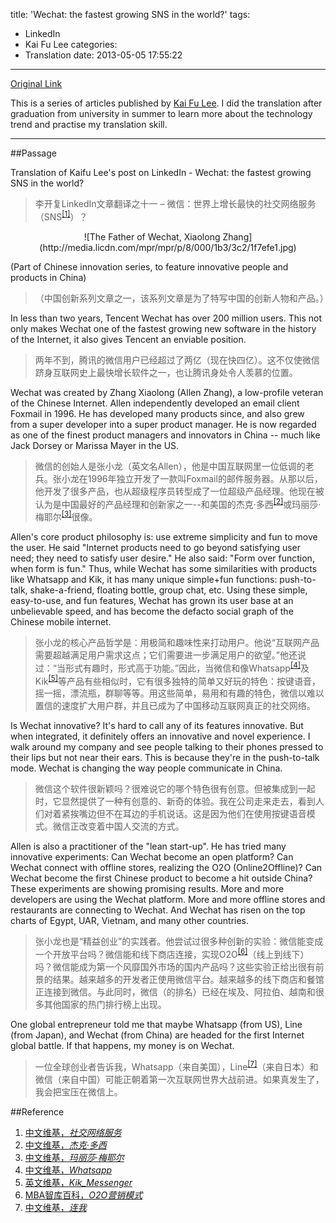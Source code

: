 title: 'Wechat: the fastest growing SNS in the world?'
tags:
  - LinkedIn
  - Kai Fu Lee
categories:
  - Translation
date: 2013-05-05 17:55:22
---
[Original Link](https://www.linkedin.com/today/post/article/20121024141330-416648-wechat-the-fastest-growing-sns-in-the-world)

This is a series of articles published by [Kai Fu Lee](https://www.linkedin.com/profile/view?id=416648&authType=name&authToken=GZNe&ref=CONTENT&goback=%2Empd2_*1_*1_*1_*1_*1_*1_20121002150727*5416648*5the*5chinese*5user*5is*5more*5like*5you*5than*5you*5think&trk=mp-ph-pn). I did the translation after graduation from university in summer to learn more about the technology trend and practise my translation skill.

---
##Passage

Translation of Kaifu Lee's post on LinkedIn - Wechat: the fastest growing SNS in the world?
>李开复LinkedIn文章翻译之十一 – 微信：世界上增长最快的社交网络服务（SNS<sup>[[1]](#Reference)</sup>）？

<center>![The Father of Wechat, Xiaolong Zhang](http://media.licdn.com/mpr/mpr/p/8/000/1b3/3c2/1f7efe1.jpg)</center>

  (Part of Chinese innovation series, to feature innovative people and products in China)
>（中国创新系列文章之一，该系列文章是为了特写中国的创新人物和产品。）

In less than two years, Tencent Wechat has over 200 million users. This not only makes Wechat one of the fastest growing new software in the history of the Internet, it also gives Tencent an enviable position.
>两年不到，腾讯的微信用户已经超过了两亿（现在快四亿）。这不仅使微信跻身互联网史上最快增长软件之一，也让腾讯身处令人羡慕的位置。

Wechat was created by Zhang Xiaolong (Allen Zhang), a low-profile veteran of the Chinese Internet. Allen independently developed an email client Foxmail in 1996\. He has developed many products since, and also grew from a super developer into a super product manager. He is now regarded as one of the finest product managers and innovators in China -- much like Jack Dorsey or Marissa Mayer in the US.
>微信的创始人是张小龙（英文名Allen），他是中国互联网里一位低调的老兵。张小龙在1996年独立开发了一款叫Foxmail的邮件服务器。从那以后，他开发了很多产品，也从超级程序员转型成了一位超级产品经理。他现在被认为是中国最好的产品经理和创新家之一--和美国的杰克·多西<sup>[[2]](#Reference)</sup>或玛丽莎·梅耶尔<sup>[[3]](#Reference)</sup>很像。

Allen's core product philosophy is: use extreme simplicity and fun to move the user. He said "Internet products need to go beyond satisfying user need; they need to satisfy user desire." He also said: "Form over function, when form is fun." Thus, while Wechat has some similarities with products like Whatsapp and Kik, it has many unique simple+fun functions: push-to-talk, shake-a-friend, floating bottle, group chat, etc. Using these simple, easy-to-use, and fun features, Wechat has grown its user base at an unbelievable speed, and has become the defacto social graph of the Chinese mobile internet.
>张小龙的核心产品哲学是：用极简和趣味性来打动用户。他说“互联网产品需要超越满足用户需求这点；它们需要进一步满足用户的欲望。”他还说过：“当形式有趣时，形式高于功能。”因此，当微信和像Whatsapp<sup>[[4]](#Reference)</sup>及Kik<sup>[[5]](#Reference)</sup>等产品有些相似时，它有很多独特的简单又好玩的特色：按键语音，摇一摇，漂流瓶，群聊等等。用这些简单，易用和有趣的特色，微信以难以置信的速度扩大用户群，并且已成为了中国移动互联网真正的社交网络。

Is Wechat innovative? It's hard to call any of its features innovative. But when integrated, it definitely offers an innovative and novel experience. I walk around my company and see people talking to their phones pressed to their lips but not near their ears. This is because they're in the push-to-talk mode. Wechat is changing the way people communicate in China.
>微信这个软件很新颖吗？很难说它的哪个特色很有创意。但被集成到一起时，它显然提供了一种有创意的、新奇的体验。我在公司走来走去，看到人们对着紧挨嘴边但不在耳边的手机说话。这是因为他们在使用按键语音模式。微信正改变着中国人交流的方式。

Allen is also a practitioner of the "lean start-up". He has tried many innovative experiments: Can Wechat become an open platform? Can Wechat connect with offline stores, realizing the O2O (Online2Offline)? Can Wechat become the first Chinese product to become a hit outside China? These experiments are showing promising results. More and more developers are using the Wechat platform. More and more offline stores and restaurants are connecting to Wechat. And Wechat has risen on the top charts of Egypt, UAR, Vietnam, and many other countries.
>张小龙也是“精益创业”的实践者。他尝试过很多种创新的实验：微信能变成一个开放平台吗？微信能和线下商店连接，实现O2O<sup>[[6]](#Reference)</sup>（线上到线下）吗？微信能成为第一个风靡国外市场的国内产品吗？这些实验正给出很有前景的结果。越来越多的开发者正使用微信平台。越来越多的线下商店和餐馆正连接到微信。与此同时，微信（的排名）已经在埃及、阿拉伯、越南和很多其他国家的热门排行榜上出现。

One global entrepreneur told me that maybe Whatsapp (from US), Line (from Japan), and Wechat (from China) are headed for the first Internet global battle. If that happens, my money is on Wechat.
>一位全球创业者告诉我，Whatsapp（来自美国），Line<sup>[[7]](#Reference)</sup>（来自日本）和微信（来自中国）可能正朝着第一次互联网世界大战前进。如果真发生了，我会把宝压在微信上。

##Reference

1.   [中文维基，*社交网络服务*](http://zh.wikipedia.org/wiki/%E7%A4%BE%E4%BA%A4%E7%BD%91%E7%BB%9C%E6%9C%8D%E5%8A%A1) 
2. [中文维基，*杰克·多西*](http://zh.wikipedia.org/wiki/%E6%9D%B0%E5%85%8B%C2%B7%E5%A4%9A%E8%A5%BF)
3.  [中文维基，*玛丽莎·梅耶尔*](http://zh.wikipedia.org/wiki/%E6%A2%85%E9%BA%97%E8%8E%8E%C2%B7%E6%A2%85%E7%88%BE)
4.  [中文维基，*Whatsapp*](http://zh.wikipedia.org/wiki/WhatsApp)
5.  [英文维基，*Kik_Messenger*](http://en.wikipedia.org/wiki/Kik_Messenger)
6.  [MBA智库百科，*O2O营销模式*](http://wiki.mbalib.com/wiki/O2O%E8%90%A5%E9%94%80%E6%A8%A1%E5%BC%8F)
7.  [中文维基，*连我*](http://zh.wikipedia.org/wiki/%E8%BF%9E%E6%88%91)
